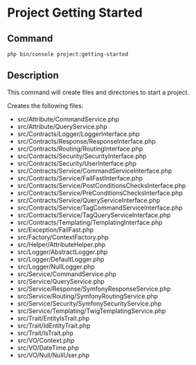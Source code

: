 # Project Getting Started

## Command

```shell
php bin/console project:getting-started
```

## Description

This command will create files and directories to start a project.

Creates the following files:
- src/Attribute/CommandService.php
- src/Attribute/QueryService.php
- src/Contracts/Logger/LoggerInterface.php
- src/Contracts/Response/ResponseInterface.php
- src/Contracts/Routing/RoutingInterface.php
- src/Contracts/Security/SecurityInterface.php
- src/Contracts/Security/UserInterface.php
- src/Contracts/Service/CommandServiceInterface.php
- src/Contracts/Service/FailFastInterface.php
- src/Contracts/Service/PostConditionsChecksInterface.php
- src/Contracts/Service/PreConditionsChecksInterface.php
- src/Contracts/Service/QueryServiceInterface.php
- src/Contracts/Service/TagCommandServiceInterface.php
- src/Contracts/Service/TagQueryServiceInterface.php
- src/Contracts/Templating/TemplatingInterface.php
- src/Exception/FailFast.php
- src/Factory/ContextFactory.php
- src/Helper/AttributeHelper.php
- src/Logger/AbstractLogger.php
- src/Logger/DefaultLogger.php
- src/Logger/NullLogger.php
- src/Service/CommandService.php
- src/Service/QueryService.php
- src/Service/Response/SymfonyResponseService.php
- src/Service/Routing/SymfonyRoutingService.php
- src/Service/Security/SymfonySecurityService.php
- src/Service/Templating/TwigTemplatingService.php
- src/Trait/EntityIsTrait.php
- src/Trait/IdEntityTrait.php
- src/Trait/IsTrait.php
- src/VO/Context.php
- src/VO/DateTime.php
- src/VO/Null/NullUser.php
